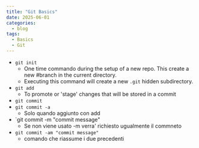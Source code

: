 ```yaml
---
title: "Git Basics"
date: 2025-06-01
categories:
  - blog
tags:
  - Basics
  - Git
---
```


- `git init`
	- One time commando during the setup of a new repo. This create a new #branch in the current directory. 
	- Executing this command will create a new `.git` hidden subdirectory.
- `git add`
	- To promote or 'stage' changes that will be stored in a commit
- `git commit`
- `git commit -a`
	- Solo quando aggiunto con add
- `git commit -m "commit message"
	- Se non viene usato -m verra' richiesto ugualmente il commneto
- `git commit -am "commit message"`
	- comando che riassume i due precedenti
